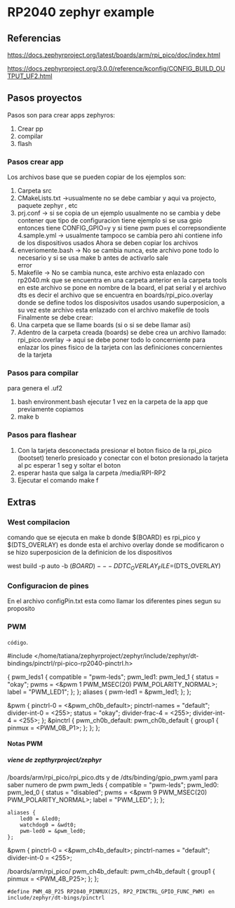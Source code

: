 # RP2040 zephyr example

## Referencias

https://docs.zephyrproject.org/latest/boards/arm/rpi_pico/doc/index.html

https://docs.zephyrproject.org/3.0.0/reference/kconfig/CONFIG_BUILD_OUTPUT_UF2.html

## Pasos proyectos

Pasos son para crear apps zephyros:
1. Crear pp
2. compilar
3. flash

### Pasos crear app

Los archivos base que se pueden copiar de los ejemplos son:
1. Carpeta src
2. CMakeLists.txt	->usualmente no se debe cambiar y aqui va projecto, paquete zephyr , etc
3. prj.conf 		-> si se copia de un ejemplo usualmente no se cambia y debe contener que tipo de configuracion tiene
			ejemplo si se usa gpio entonces tiene CONFIG_GPIO=y y si tiene pwm pues el correpsondiente
4.sample.yml 		-> usualmente tampoco se cambia pero ahi contiene info de los dispositivos usados
Ahora se deben copiar los archivos
1. enveriomente.bash	-> No se cambia nunca, este archivo pone todo lo necesario y si se usa make b antes de activarlo sale 					
			error
2. Makefile		-> No se cambia nunca, este archivo esta enlazado con rp2040.mk que se encuentra en una carpeta anterior
			en la carpeta tools en este archivo se pone en nombre de la board, el pat serial y el archivo dts es
			decir el archivo que se encuentra en boards/rpi_pico.overlay donde se define todos los disposivitos usados
			usando superposicion, a su vez este archivo esta enlazado con el archivo makefile de tools 
Finalmente se debe crear:
1. Una carpeta que se llame boards (si o si se debe llamar asi)
2. Adentro de la carpeta creada (boards) se debe crea un archivo llamado:
rpi_pico.overlay	-> aqui se debe poner todo lo concerniente para enlazar los pines fisico de la tarjeta con las 
			definiciones concernientes de la tarjeta


### Pasos para compilar

para genera el .uf2
1. bash environment.bash ejecutar 1 vez en la carpeta de la app que previamente copiamos
2. make b

### Pasos para flashear

1. Con la tarjeta desconectada presionar el boton fisico de la rpi_pico (bootset) tenerlo presioado
y conectar con el boton presionado la tarjeta al pc esperar 1 seg y soltar el boton
2. esperar hasta que salga la carpeta /media/RPI-RP2
3. Ejecutar el comando make f

## Extras

### West compilacion

comando que se ejecuta en make b donde $(BOARD) es rpi_pico y $(DTS_OVERLAY) es donde esta el archivo overlay donde se modificaron o se hizo superposicion de la definicion de los dispositivos

west build -p auto -b $(BOARD) -- -DDTC_OVERLAY_FILE=$(DTS_OVERLAY)

### Configuracion de pines

En el archivo configPin.txt esta como llamar los diferentes pines segun su proposito		

### PWM

`código`.

#include </home/tatiana/zephyrproject/zephyr/include/zephyr/dt-bindings/pinctrl/rpi-pico-rp2040-pinctrl.h>

{
	pwm_leds1 {
		compatible = "pwm-leds";
		pwm_led1: pwm_led_1 {
			status = "okay";
			pwms = <&pwm 1 PWM_MSEC(20) PWM_POLARITY_NORMAL>;
			label = "PWM_LED1";
		};
	};
	aliases {
		pwm-led1 = &pwm_led1;
	};
};


&pwm {
	pinctrl-0 = <&pwm_ch0b_default>;
	pinctrl-names = "default";
	divider-int-0 = <255>;
	status = "okay";
	divider-frac-4 = <255>;
	divider-int-4 = <255>;
};
&pinctrl {
	pwm_ch0b_default: pwm_ch0b_default {
		group1 {
			pinmux = <PWM_0B_P1>;
		};
	};
};

#### Notas PWM 

##### viene de zepthyrproject/zephyr

/boards/arm/rpi_pico/rpi_pico.dts y de /dts/binding/gpio_pwm.yaml para saber numero de pwm
pwm_leds {
		compatible = "pwm-leds";
		pwm_led0: pwm_led_0 {
			status = "disabled";
			pwms = <&pwm 9 PWM_MSEC(20) PWM_POLARITY_NORMAL>;
			label = "PWM_LED";
		};
	};

	aliases {
		led0 = &led0;
		watchdog0 = &wdt0;
		pwm-led0 = &pwm_led0;
	};


&pwm {
	pinctrl-0 = <&pwm_ch4b_default>;
	pinctrl-names = "default";
	divider-int-0 = <255>;

/boards/arm/rpi_pico/
	pwm_ch4b_default: pwm_ch4b_default {
		group1 {
			pinmux = <PWM_4B_P25>;
		};
	};
	
	#define PWM_4B_P25 RP2040_PINMUX(25, RP2_PINCTRL_GPIO_FUNC_PWM) en include/zephyr/dt-bings/pinctrl


